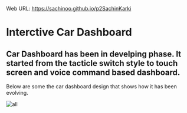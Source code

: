 Web URL: https://sachinoo.github.io/p2SachinKarki

# Interctive Car Dashboard 
 Car Dashboard has been in develping phase. It started from the tacticle switch style to touch screen and voice command
 based dashboard.
-------------------------------------------------------------------------------------------------------------------------
Below are some the car dashboard design that shows how it has been evolving.

![all ](https://user-images.githubusercontent.com/24665608/112539838-79472200-8d7f-11eb-872d-dcfbb668d953.png)
